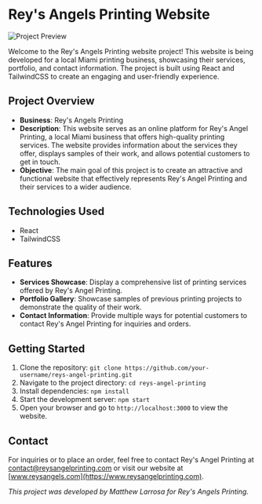 # Rey's Angels Printing Website

![Project Preview](screenshot.png) <!-- Replace with a screenshot of your project -->

Welcome to the Rey's Angels Printing website project! This website is being developed for a local Miami printing business, showcasing their services, portfolio, and contact information. The project is built using React and TailwindCSS to create an engaging and user-friendly experience.

## Project Overview

- **Business**: Rey's Angels Printing
- **Description**: This website serves as an online platform for Rey's Angel Printing, a local Miami business that offers high-quality printing services. The website provides information about the services they offer, displays samples of their work, and allows potential customers to get in touch.
- **Objective**: The main goal of this project is to create an attractive and functional website that effectively represents Rey's Angel Printing and their services to a wider audience.

## Technologies Used

- React
- TailwindCSS

## Features

- **Services Showcase**: Display a comprehensive list of printing services offered by Rey's Angel Printing.
- **Portfolio Gallery**: Showcase samples of previous printing projects to demonstrate the quality of their work.
- **Contact Information**: Provide multiple ways for potential customers to contact Rey's Angel Printing for inquiries and orders.

## Getting Started

1. Clone the repository: `git clone https://github.com/your-username/reys-angel-printing.git`
2. Navigate to the project directory: `cd reys-angel-printing`
3. Install dependencies: `npm install`
4. Start the development server: `npm start`
5. Open your browser and go to `http://localhost:3000` to view the website.

## Contact

For inquiries or to place an order, feel free to contact Rey's Angel Printing at contact@reysangelprinting.com or visit our website at [www.reysangels.com](https://www.reysangelprinting.com).

*This project was developed by Matthew Larrosa for Rey's Angels Printing.*
